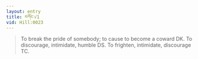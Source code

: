 ```yaml
---
layout: entry
title: བཀོང་√1
vid: Hill:0023
---
```

> To break the pride of somebody; to cause to become a coward DK. To discourage, intimidate, humble DS. To frighten, intimidate, discourage TC.
